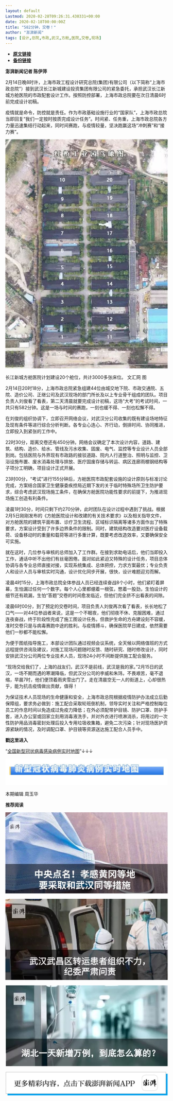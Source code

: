 ```yaml
---
layout: default
Lastmod: 2020-02-28T09:26:31.430331+00:00
date: 2020-02-18T00:00:00Z
title: "582分钟，交卷！"
author: "澎湃新闻"
tags: [设计,总院,市政,武汉,方舱,医院,交卷,现场]
---
```


* [**原文链接**](http://mp.weixin.qq.com/s?__biz=MjM5MzI5NTU3MQ==&mid=2651585255&idx=2&sn=136f3ef9f9abdd1ab722689f35b2ea21&chksm=bd66675b8a11ee4ddd602c3691afebbf451bc20f23f829a7b50fba13a055eaa003bbd313dd04#rd)
* [**备份链接**](http://archive.today/DdlsE)


**澎湃新闻记者 陈伊萍**

  

2月14日晚8时许，上海市政工程设计研究总院(集团)有限公司（以下简称“上海市政总院”）接到武汉长江新城建设投资集团有限公司的紧急委托，承担武汉长江新城方舱医院的市政配套设计工作。按照防控部署，上海市政总院要在次日清晨6时前完成设计初稿。

疫情就是命令，防控就是责任。作为市政基础设施行业的“国家队”，上海市政总院当即回复“我们一定按时按质完成设计任务”。时间紧、任务重，上海市政总院各方力量迅速集结行动起来，同时间赛跑，与疫情较量，坚决跑赢这场“冲刺赛”和“接力赛”。  

  

![](/images/post/8d05e2b240c931a131571237629cb1b1.jpg)

长江新城方舱医院计划建设20个舱位，共计3000多张床位。 文汇网 图  
  

2月14日20时18分，上海市政总院紧急组建44位由城交地下院、市政交通院、五院、造价公司、正继公司及武汉现场的部门所长及以上专业骨干组成的团队。项目负责人刘俊看了看表，第二天清晨就要完成设计初稿，这场“大考”的考试时间，一共只有582分钟。这是一场与时间的赛跑，一刻也缓不得、一刻也松懈不得。

在刘俊的组织协调下，立即召开网络会议，对武汉分公司收集的既有建设场地特征及现有条件等进行综合分析判断。各专业心连心、齐行动，倒排时间、协同推进，立即投入到紧张的工作中。

22时30分，距离交卷还有450分钟。网络会议确定了本次设计内容，道路、建筑、结构、造价、给水、管线及污水收集、固废、电气、监控等专业设计人员全部到岗。包括医院与外界现有市政路的接驳道路、院内人行道整治、照明与监控、卫浴设施布置、废水消毒处理与排放、医疗固废存储与转运、病区连廊雨棚钢结构等子项分工明确，项目设计正式开展。

23时00分，“考试”进行155分钟后，方舱医院市政配套设施的设计原则与标准讨论完成，方案结合国家卫生健康委疾控局近期下发的关于临时特殊场所卫生防护要求，综合考虑武汉现场施工条件，在确保方舱医院功能性要求的前提下，为推进现场施工创造有利条件。

凌晨1时30分，时间只剩下约270分钟，此时团队在设计过程中遇到了挑战。根据2月5日刚刚发布的《方舱医院设计和改建的有关技术要求》以及相关指导文件，对方舱医院的建筑平面布置、诊疗卫生流程、区域标识隔离等诸多方面作出了特殊要求，方案设计受到了许多边界条件的限制。同时，建筑结构改造要对医疗设备载荷、设备移动时的重量和载荷等进行多重计算，既要考虑改造效率，又要确保安全可实施。

就在这时，几位参与审核的总师加入了工作群。在接到求助电话后，他们当即投入工作，通话中听不出他们有丝毫困倦。面对如此紧迫又特殊的设计任务，项目总体协调与各专业总师直接对接，实现系统集成、总体把控，力求方案最优；专业负责人和设计人员与审核实时沟通，设计优化同步开展，很快，设计难题迎刃而解。

凌晨4时15分，上海市政总院全体参战人员已经连续奋战8个小时，他们紧盯着屏幕，生怕漏过任何一个数字。每个人心里都绷着一根弦，憋着一股劲，生怕设计的细节还有疏漏，生怕“答题”交卷的时间愈发临近，但他们完全挤不出看表的间隙。

凌晨6时00分，到了预定的交卷时间，项目负责人刘俊再次看了看表，长长地松了口气——对44位参战者来说，这是一个不眠夜，他们彻夜不休、克服困难，通过连夜奋战，终于阶段性完成了施工图设计任务。但救护生命的方舟建设刻不容缓，准时交卷只是与病毒赛跑中途的胜利。与疫情搏斗，确保医院早日建成，依然需要他们一秒都不能松懈。

为便于图纸指导施工，本部设计团队通过视频会议系统，全天候以网络值班的方式远程提供咨询及建议，对施工现场问题随时反馈、随时研究、随时修改设计，同时安排武汉分公司两位专业技术人员，现场24小时不间断提供施工配合服务。

“现场交给我们了，上海的战友们，武汉不是前线，武汉是我的家。”2月15日的武汉，一场不期而遇的寒潮降临，但武汉分公司的李威和朱玮，不畏艰苦，毫不退缩，早晨7时，他们便顶着雨夹雪出门了。走在清晨空无一人的街道上，心却很热乎，能为抗击疫情做出贡献，值得！

为保证技术人员现场的生命健康和安全，上海市政总院根据疫情防护办法成立后勤保障组，要求务必做到：施工配合采取轮班倒机制，领导实时关注和严格控制每位员工的作息时间以免造成过免疫力降低；在外必须配带护目镜、防护口罩、防护手套，进入办公室或回家立刻用消毒液洗手，并对外衣进行喷淋消杀，将用过的一次性防护用品消毒密封处理后投入专用垃圾收集箱，避免二次污染；针对现场医护资源紧缺的情况，及时调配口罩、护目镜等资源送达施工配合人员手中。

  

**戳这里进入**

“[全国新型冠状病毒感染病例实时地图](http://projects.thepaper.cn/thepaper-cases/839studio/feiyan/)”↓↓↓

[![](/images/post/15a4bc01c19b9e56f61d4f79069e4c63.jpg)](http://projects.thepaper.cn/thepaper-cases/839studio/feiyan/)

  

本期编辑 周玉华  

  

**推荐阅读**

  

[![](/images/post/6c8a6322a108bdcfa23942f4ea70d6f8.jpg)](http://mp.weixin.qq.com/s?__biz=MjM5MzI5NTU3MQ==&mid=2651582049&idx=2&sn=d4e0bd334eaf5e0e31378f3c03039b0c&chksm=bd6673dd8a11facb3944ac9acda5c255a363f1e0063d1eb68d0bffd93b036eeb5ec93575ad6e&scene=21#wechat_redirect)

[![](/images/post/d9b2979523c085a8e87ed5b7376db19d.jpg)](http://mp.weixin.qq.com/s?__biz=MjM5MzI5NTU3MQ==&mid=2651582994&idx=1&sn=17a647fb138df32092f2e3e8bda9f32c&chksm=bd666fae8a11e6b8de57273e6555d29b3caeab1cc387b3acaa860b49e8cafe52b3a8cb2d37db&scene=21#wechat_redirect)

[![](/images/post/65c5c2be42482f1d7439c715bea9218c.jpg)](http://mp.weixin.qq.com/s?__biz=MjM5MzI5NTU3MQ==&mid=2651581366&idx=1&sn=c530e7b9f67d0752b8ba5883493c6cd3&chksm=bd66760a8a11ff1cf31bfd533425b24cbef9f8ce43830f2e5087bd4954d97311adeb3f9e4791&scene=21#wechat_redirect)

![](/images/post/faa036129172f4ba4cb775ad946d1eff.jpg)

